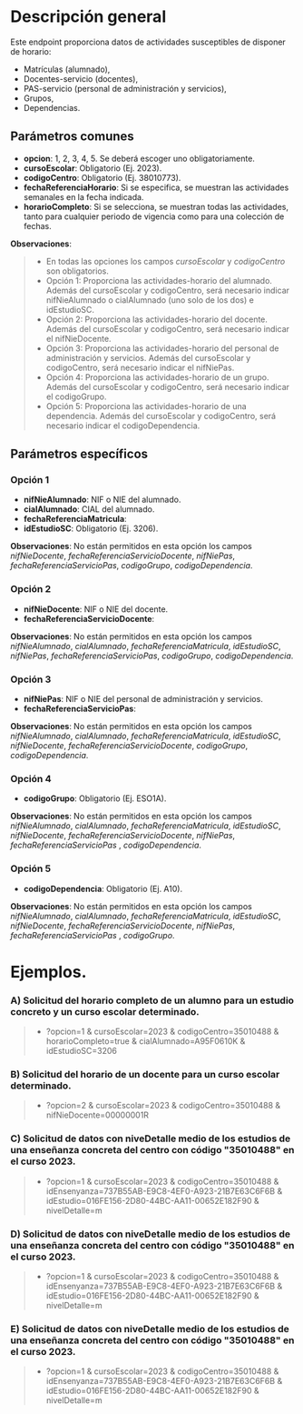 # Descripción general

Este endpoint proporciona datos de actividades susceptibles de disponer de horario:
* Matrículas (alumnado),
* Docentes-servicio (docentes),
* PAS-servicio (personal de administración y servicios),
* Grupos,
* Dependencias.

## Parámetros comunes
* **opcion**: 1, 2, 3, 4, 5. Se deberá escoger uno obligatoriamente.
* **cursoEscolar**: Obligatorio (Ej. 2023).
* **codigoCentro**: Obligatorio (Ej. 38010773).
* **fechaReferenciaHorario**: Si se especifica, se muestran las actividades semanales en la fecha indicada.
* **horarioCompleto**: Si se selecciona, se muestran todas las actividades, tanto para cualquier periodo de vigencia como para una colección de fechas.

**Observaciones**:
>* En todas las opciones los campos _cursoEscolar_ y _codigoCentro_ son obligatorios.
>* Opción 1: Proporciona las actividades-horario del alumnado. Además del cursoEscolar y codigoCentro, será necesario indicar nifNieAlumnado o cialAlumnado (uno solo de los dos) e idEstudioSC.
>* Opción 2: Proporciona las actividades-horario del docente. Además del cursoEscolar y codigoCentro, será necesario indicar el nifNieDocente.
>* Opción 3: Proporciona las actividades-horario del personal de administración y servicios. Además del cursoEscolar y codigoCentro, será necesario indicar el nifNiePas.
>* Opción 4: Proporciona las actividades-horario de un grupo. Además del cursoEscolar y codigoCentro, será necesario indicar el codigoGrupo.
>* Opción 5: Proporciona las actividades-horario de una dependencia. Además del cursoEscolar y codigoCentro, será necesario indicar el codigoDependencia.

## Parámetros específicos

### Opción 1
* **nifNieAlumnado**: NIF o NIE del alumnado.
* **cialAlumnado**: CIAL del alumnado.
* **fechaReferenciaMatricula**:
* **idEstudioSC**: Obligatorio (Ej. 3206).

**Observaciones**: No están permitidos en esta opción los campos _nifNieDocente_, _fechaReferenciaServicioDocente_, _nifNiePas_, _fechaReferenciaServicioPas_, _codigoGrupo_, _codigoDependencia_.

### Opción 2
* **nifNieDocente**: NIF o NIE del docente.
* **fechaReferenciaServicioDocente**:

**Observaciones**: No están permitidos en esta opción los campos _nifNieAlumnado_, _cialAlumnado_, _fechaReferenciaMatricula_, _idEstudioSC_, _nifNiePas_, _fechaReferenciaServicioPas_, _codigoGrupo_, _codigoDependencia_.

### Opción 3
* **nifNiePas**: NIF o NIE del personal de administración y servicios.
* **fechaReferenciaServicioPas**:

**Observaciones**: No están permitidos en esta opción los campos _nifNieAlumnado_, _cialAlumnado_, _fechaReferenciaMatricula_, _idEstudioSC_, _nifNieDocente_, _fechaReferenciaServicioDocente_, _codigoGrupo_, _codigoDependencia_.

### Opción 4
* **codigoGrupo**: Obligatorio (Ej. ESO1A).

**Observaciones**: No están permitidos en esta opción los campos _nifNieAlumnado_, _cialAlumnado_, _fechaReferenciaMatricula_, _idEstudioSC_, _nifNieDocente_, _fechaReferenciaServicioDocente_, _nifNiePas_, _fechaReferenciaServicioPas_ , _codigoDependencia_.

### Opción 5
* **codigoDependencia**: Obligatorio (Ej. A10).

**Observaciones**: No están permitidos en esta opción los campos _nifNieAlumnado_, _cialAlumnado_, _fechaReferenciaMatricula_, _idEstudioSC_, _nifNieDocente_, _fechaReferenciaServicioDocente_, _nifNiePas_, _fechaReferenciaServicioPas_ , _codigoGrupo_.

# Ejemplos.
### A) Solicitud del horario completo de un alumno para un estudio concreto y un curso escolar determinado.
> * ?opcion=1 & cursoEscolar=2023 & codigoCentro=35010488 & horarioCompleto=true & cialAlumnado=A95F0610K & idEstudioSC=3206

### B) Solicitud del horario de un docente para un curso escolar determinado.
> * ?opcion=2 & cursoEscolar=2023 & codigoCentro=35010488 & nifNieDocente=00000001R

### C) Solicitud de datos con niveDetalle medio de los estudios de una enseñanza concreta del centro con código "35010488" en el curso 2023. 
> * ?opcion=1 & cursoEscolar=2023 & codigoCentro=35010488 & idEnsenyanza=737B55AB-E9C8-4EF0-A923-21B7E63C6F6B & idEstudio=016FE156-2D80-44BC-AA11-00652E182F90 & nivelDetalle=m

### D) Solicitud de datos con niveDetalle medio de los estudios de una enseñanza concreta del centro con código "35010488" en el curso 2023. 
> * ?opcion=1 & cursoEscolar=2023 & codigoCentro=35010488 & idEnsenyanza=737B55AB-E9C8-4EF0-A923-21B7E63C6F6B & idEstudio=016FE156-2D80-44BC-AA11-00652E182F90 & nivelDetalle=m

### E) Solicitud de datos con niveDetalle medio de los estudios de una enseñanza concreta del centro con código "35010488" en el curso 2023. 
> * ?opcion=1 & cursoEscolar=2023 & codigoCentro=35010488 & idEnsenyanza=737B55AB-E9C8-4EF0-A923-21B7E63C6F6B & idEstudio=016FE156-2D80-44BC-AA11-00652E182F90 & nivelDetalle=m
